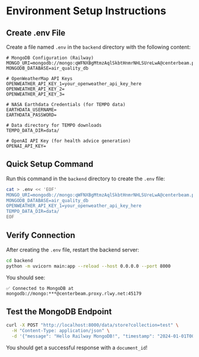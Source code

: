 # Environment Setup Instructions

## Create .env File

Create a file named `.env` in the `backend` directory with the following content:

```env
# MongoDB Configuration (Railway)
MONGO_URI=mongodb://mongo:qWFNXBgMtmzAqlSkbtHnmrNHLSUreLwA@centerbeam.proxy.rlwy.net:45179
MONGODB_DATABASE=air_quality_db

# OpenWeatherMap API Keys
OPENWEATHER_API_KEY_1=your_openweather_api_key_here
OPENWEATHER_API_KEY_2=
OPENWEATHER_API_KEY_3=

# NASA Earthdata Credentials (for TEMPO data)
EARTHDATA_USERNAME=
EARTHDATA_PASSWORD=

# Data directory for TEMPO downloads
TEMPO_DATA_DIR=data/

# OpenAI API Key (for health advice generation)
OPENAI_API_KEY=
```

## Quick Setup Command

Run this command in the `backend` directory to create the `.env` file:

```bash
cat > .env << 'EOF'
MONGO_URI=mongodb://mongo:qWFNXBgMtmzAqlSkbtHnmrNHLSUreLwA@centerbeam.proxy.rlwy.net:45179
MONGODB_DATABASE=air_quality_db
OPENWEATHER_API_KEY_1=your_openweather_api_key_here
TEMPO_DATA_DIR=data/
EOF
```

## Verify Connection

After creating the `.env` file, restart the backend server:

```bash
cd backend
python -m uvicorn main:app --reload --host 0.0.0.0 --port 8000
```

You should see:
```
✅ Connected to MongoDB at mongodb://mongo:***@centerbeam.proxy.rlwy.net:45179
```

## Test the MongoDB Endpoint

```bash
curl -X POST "http://localhost:8000/data/store?collection=test" \
  -H "Content-Type: application/json" \
  -d '{"message": "Hello Railway MongoDB!", "timestamp": "2024-01-01T00:00:00Z"}'
```

You should get a successful response with a `document_id`!
